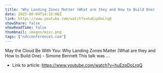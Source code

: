 ```yaml
---
title: "Why Landing Zones Matter (What are they and How to Build One) - Simone Bennett"
date: 2025-06-04T14:15:06Z
link: https://www.youtube.com/watch?v=huEzpDoLrqQ
showShare: false
showReadTime: false
thumbnail: images/misc.png
tags: ["ndcconferences.com"]
---
```

May the Cloud Be With You: Why Landing Zones Matter (What are they and How to Build One) - Simone Bennett This talk was ...

- Link to article: https://www.youtube.com/watch?v=huEzpDoLrqQ